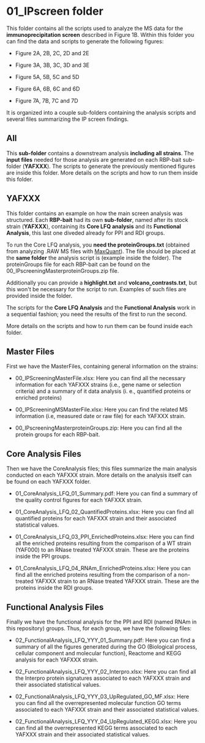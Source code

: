 # 01_IPscreen folder

This folder contains all the scripts used to analyze the MS data for the **immunoprecipitation screen** described in Figure 1B. Within this folder you can find the data and scripts to generate the following figures:

- Figure 2A, 2B, 2C, 2D and 2E

- Figure 3A, 3B, 3C, 3D and 3E

- Figure 5A, 5B, 5C and 5D

- Figure 6A, 6B, 6C and 6D

- Figure 7A, 7B, 7C and 7D


It is organized into a couple sub-folders containing the analysis scripts and several files summarizing the IP screen findings. 

## All

This **sub-folder** contains a downstream analysis **including all strains**. The **input files** needed for those analysis are generated on each RBP-bait sub-folder (**YAFXXX**). The scripts to generate the previously mentioned figures are inside this folder. More details on the scripts and how to run them inside this folder.

## YAFXXX

This folder contains an example on how the main screen analysis was structured. Each **RBP-bait** had its own **sub-folder**, named after its stock strain (**YAFXXX**), containing its **Core LFQ analysis** and its **Functional Analysis**, this last one diveded already for PPI and RDI groups.

To run the Core LFQ analysis, you **need the proteinGroups.txt** (obtained from analyzing .RAW MS files with [MaxQuant](https://www.maxquant.org/)). The file should be placed at the **same folder** the analysis script is (example inside the folder). The proteinGroups file for each RBP-bait can be found on the 00_IPscreeningMasterproteinGroups.zip file. 

Additionally you can provide a **highlight.txt** and **volcano_contrasts.txt**, but this won't be necessary for the script to run. Examples of such files are provided inside the folder. 

The scripts for the **Core LFQ Analysis** and the **Functional Analysis** work in a sequential fashion; you need the results of the first to run the second.

More details on the scripts and how to run them  can be found inside each folder.

## Master Files 

First we have the MasterFiles, containing general information on the strains:

- 00_IPScreeningMasterFile.xlsx: Here you can find all the necessary information for each YAFXXX strains (i.e., gene name or selection criteria) and a summary of it data analysis (i. e., quantified proteins or enriched proteins)

- 00_IPScreeningMSMasterFile.xlsx: Here you can find the related MS information (i.e, measured date or raw file) for each YAFXXX strain.

- 00_IPscreeningMasterproteinGroups.zip: Here you can find all the protein groups for each RBP-bait.

## Core Analysis Files

Then we have the CoreAnalysis files; this files summarize the main analysis conducted on each YAFXXX strain. More details on the analysis itself can be found on each YAFXXX folder.

- 01_CoreAnalysis_LFQ_01_Summary.pdf: Here you can find a summary of the quality control figures for each YAFXXX strain. 

- 01_CoreAnalysis_LFQ_02_QuantifiedProteins.xlsx: Here you can find all quantified proteins for each YAFXXX strain and their associated statistical values.

- 01_CoreAnalysis_LFQ_03_PPI_EnrichedProteins.xlsx: Here you can find all the enriched proteins resulting from the comparison of a WT strain (YAF000) to an RNase treated YAFXXX strain. These are the proteins inside the PPI groups.

- 01_CoreAnalysis_LFQ_04_RNAm_EnrichedProteins.xlsx: Here you can find all the enriched proteins resulting from the comparison of a non-treated YAFXXX strain to an RNase treated YAFXXX strain. These are the proteins inside the RDI groups.

## Functional Analysis Files

Finally we have the functional analysis for the PPI and RDI (named RNAm in this repository) groups. Thus, for each group, we have the following files:

- 02_FunctionalAnalysis_LFQ_YYY_01_Summary.pdf: Here you can find a summary of all the figures generated during the GO (Biological process, cellular component and molecular function), Reactome and KEGG analysis for each YAFXXX strain.

- 02_FunctionalAnalysis_LFQ_YYY_02_Interpro.xlsx: Here you can find all the Interpro protein signatures associated to each YAFXXX strain and their associated statistical values.

- 02_FunctionalAnalysis_LFQ_YYY_03_UpRegulated_GO_MF.xlsx: Here you can find all the overrepresented molecular function GO terms associated to each YAFXXX strain and their associated statistical values.

- 02_FunctionalAnalysis_LFQ_YYY_04_UpRegulated_KEGG.xlsx: Here you can find all the overrepresented KEGG terms associated to each YAFXXX strain and their associated statistical values.
